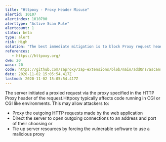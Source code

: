 ```yaml
---
title: "Httpoxy - Proxy Header Misuse"
alertid: 10107
alertindex: 1010700
alerttype: "Active Scan Rule"
alertcount: 1
status: beta
type: alert
risk: High
solution: "The best immediate mitigation is to block Proxy request headers as early as possible, and before they hit your application."
references:
   - https://httpoxy.org/
cwe: 20
wasc: 20
code: https://github.com/zaproxy/zap-extensions/blob/main/addOns/ascanrulesBeta/src/main/java/org/zaproxy/zap/extension/ascanrulesBeta/HttPoxyScanRule.java
date: 2020-11-02 15:05:54.417Z
lastmod: 2020-11-02 15:05:54.417Z
---
```

The server initiated a proxied request via the proxy specified in the HTTP Proxy header of the request.Httpoxy typically affects code running in CGI or CGI like environments.
This may allow attackers to:
* Proxy the outgoing HTTP requests made by the web application
* Direct the server to open outgoing connections to an address and port of their choosing or
* Tie up server resources by forcing the vulnerable software to use a malicious proxy
